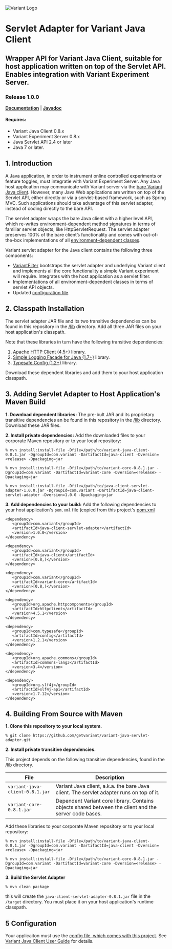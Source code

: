![Variant Logo](http://www.getvariant.com/wp-content/uploads/2016/07/VariantLogoSquare-100.png)

# Servlet Adapter for Variant Java Client
## Wrapper API for Variant Java Client, suitable for host application written on top of the Servlet API. Enables integration with Variant Experiment Server.
### Release 1.0.0

[__Documentation__](http://www.getvariant.com/docs/0-8/clients/variant-java-client/#section-3) | [__Javadoc__](https://getvariant.github.io/variant-java-servlet-adapter/)

#### Requires: 
* Variant Java Client 0.8.x 
* Variant Experiment Server 0.8.x 
* Java Servlet API 2.4 or later 
* Java 7 or later.

## 1. Introduction

A Java application, in order to instrument online controlled experiments or feature toggles, must integratie with Variant Experiment Server. Any Java host application may communicate with Variant server via the [bare Variant Java client](http://www.getvariant.com/docs/0-8/clients/variant-java-client/#section-2). However, many Java Web applications are written on top of the Servlet API, either directly or via a servlet-based framework, such as Spring MVC. Such applications should take advantage of this servlet adapter, instead of coding directly to the bare API.

The servlet adapter wraps the bare Java client with a higher level API, which re-writes environment-dependent method signatures in terms of familiar servlet objects, like <span class="variant-code">HttpServletRequest</span>. The servlet adapter preserves 100% of the bare client’s functionality and comes with out-of-the-box implementations of all [environment-dependent classes](http://www.getvariant.com/docs/0-8/clients/variant-java-client/#section-2.4).

Variant servlet adapter for the Java client contains the following three components:
* [VariantFilter](https://getvariant.github.io/variant-java-servlet-adapter/com/variant/client/servlet/VariantFilter.html) bootstraps the servlet adapter and underlying Variant client and implements all the core functionality a simple Variant experiment will require. Integrates with the host application as a servlet filter.
* Implementations of all environment-dependent classes in terms of servlet API objects. 
* Updated [configuration file](https://github.com/getvariant/variant-java-servlet-adapter/blob/master/src/main/resources/variant.conf).

## 2. Classpath Installation

The servlet adapter JAR file and its two transitive dependencies can be found in this repository in the [/lib](https://github.com/getvariant/variant-java-servlet-adapter/tree/master/lib) directory. Add all three JAR files on your host application's classpath.

Note that these libraries in turn have the following transitive dependencies:

1. Apache [HTTP Client (4.5+)](https://hc.apache.org/httpcomponents-client-4.5.x/index.html) library. 
2. [Simple Logging Facade for Java (1.7+)](https://www.slf4j.org/) library. 
2. [Typesafe Config (1.2+)](https://github.com/typesafehub/config) library. 

Download these dependent libraries and add them to your host application classpath.

## 3. Adding Servlet Adapter to Host Application's Maven Build

__1. Download dependent libraries:__
The pre-bult JAR and its proprietary transitive dependencies an be found in this repository in the [/lib](https://github.com/getvariant/variant-java-servlet-adapter/tree/master/lib) directory. Download these JAR files.

__2. Install private dependencies:__ 
Add the downloaded files to your corporate Maven repository or to your local repository:

```shell
% mvn install:install-file -Dfile=/path/to/variant-java-client-0.8.1.jar -DgroupId=com.variant -DartifactId=java-client -Dversion=<release> -Dpackaging=jar

% mvn install:install-file -Dfile=/path/to/variant-core-0.8.1.jar -DgroupId=com.variant -DartifactId=variant-core -Dversion=<release> -Dpackaging=jar

% mvn install:install-file -Dfile=/path/to/java-client-servlet-adapter-1.0.0.jar -DgroupId=com.variant -DartifactId=java-client-servlet-adapter -Dversion=1.0.0 -Dpackaging=jar
```
__3. Add dependencies to your build:__
Add the following dependencies to your host application's `pom.xml` file (copied from this project's [pom.xml](https://github.com/getvariant/variant-java-servlet-adapter/blob/master/pom.xml)

```
<dependency>
   <groupId>com.variant</groupId>
   <artifactId>java-client-servlet-adapter</artifactId>
   <version>1.0.0</version>
</dependency>

<dependency>
   <groupId>com.variant</groupId>
   <artifactId>java-client</artifactId>
   <version>[0.8,)</version>
</dependency>

<dependency>
   <groupId>com.variant</groupId>
   <artifactId>variant-core</artifactId>
   <version>[0.8,)</version>
</dependency>

<dependency>
   <groupId>org.apache.httpcomponents</groupId>
   <artifactId>httpclient</artifactId>
   <version>4.5.1</version>
</dependency>

<dependency>
   <groupId>com.typesafe</groupId>
   <artifactId>config</artifactId>
   <version>1.2.1</version>
</dependency>

<dependency>
   <groupId>org.apache.commons</groupId>
   <artifactId>commons-lang3</artifactId>
   <version>3.4</version>
</dependency>

<dependency>
   <groupId>org.slf4j</groupId>
   <artifactId>slf4j-api</artifactId>
   <version>1.7.12</version>
</dependency>
```

## 4. Building From Source with Maven

__1. Clone this repository to your local system.__

```
% git clone https://github.com/getvariant/variant-java-servlet-adapter.git
```

__2. Install private transitive dependencies.__

This project depends on the following transitive dependencies, found in the [/lib](https://github.com/getvariant/variant-java-servlet-adapter/tree/master/lib) directory.

| File        | Description           | 
| ------------- | ------------- | 
| `variant-java-client-0.8.1.jar` | Variant Java client, a.k.a. the bare Java client. The servlet adapter runs on top of it. | 
| `variant-core-0.8.1.jar` | Dependent Variant core library. Contains objects shared between the client and the server code bases. | 

Add these libraries to your corporate Maven repository or to your local repository:

```shell
% mvn install:install-file -Dfile=/path/to/variant-java-client-0.8.1.jar -DgroupId=com.variant -DartifactId=java-client -Dversion=<release> -Dpackaging=jar

% mvn install:install-file -Dfile=/path/to/variant-core-0.8.1.jar -DgroupId=com.variant -DartifactId=variant-core -Dversion=<release> -Dpackaging=jar
```
__3. Build the Servlet Adapter__
```shell
% mvn clean package
```
this will create the `java-client-servlet-adapter-0.8.1.jar` file in the `/target` directory. You must place it on your host application's runtime classpath.

## 5 Configuration
Your applicaiton must use the [config file, which comes with this project](https://github.com/getvariant/variant-java-servlet-adapter/blob/master/src/main/resources/variant.conf). See [Variant Java Client User Guide](http://www.getvariant.com/docs/0-8/clients/variant-java-client/#section-2.2) for details.


